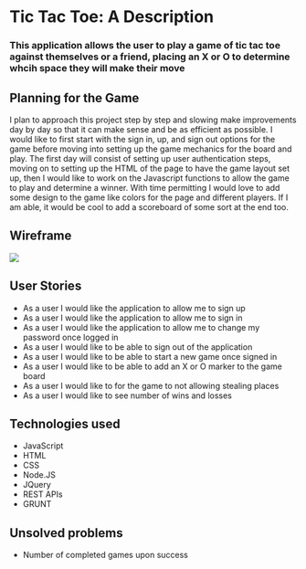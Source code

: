 <h1>Tic Tac Toe: A Description</h1>

<h3>This application allows the user to play a game of tic tac toe against themselves or a friend, placing an X or O to determine whcih space they will make their move</h3>

<h2>Planning for the Game</h2>
<p>I plan to approach this project step by step and slowing make improvements day by day so that it can make sense and be as efficient as possible. I would like to first start with the sign in, up, and sign out options for the game before moving into setting up the game mechanics for the board and play. The first day will consist of setting up user authentication steps, moving on to setting up the HTML of the page to have the game layout set up, then I would like to work on the Javascript functions to allow the game to play and determine a winner. With time permitting I would love to add some design to the game like colors for the page and different players. If I am able, it would be cool to add a scoreboard of some sort at the end too.</p>
<h2>Wireframe</h2>
<img src="https://imgur.com/a/mDWxbdo">
<br>
<h2>User Stories</h2>
<ul>
<li>As a user I would like the application to allow me to sign up</li>
<li>As a user I would like the application to allow me to sign in</li>
<li>As a user I would like the application to allow me to change my password once logged in</li>
<li>As a user I would like to be able to sign out of the application</li>
<li>As a user I would like to be able to start a new game once signed in</li>
<li>As a user I would like to be able to add an X or O marker to the game board</li>
<li>As a user I would like to for the game to not allowing stealing places</li>
<li>As a user I would like to see number of wins and losses</li>
</ul>

<h2>Technologies used</h2>
<ul>
<li>JavaScript</li>
<li>HTML</li>
<li>CSS</li>
<li>Node.JS</li>
<li>JQuery</li>
<li>REST APIs</li>
<li>GRUNT</li>
</ul>

<h2>Unsolved problems</h2>
<ul>
<li>Number of completed games upon success</li>
</ul>
